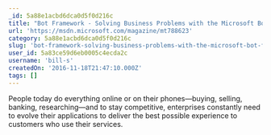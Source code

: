 ```yaml
---
_id: 5a88e1acbd6dca0d5f0d216c
title: "Bot Framework - Solving Business Problems with the Microsoft Bot Framework"
url: 'https://msdn.microsoft.com/magazine/mt788623'
category: 5a88e1acbd6dca0d5f0d216c
slug: 'bot-framework-solving-business-problems-with-the-microsoft-bot-framework'
user_id: 5a83ce59d6eb0005c4ecda2c
username: 'bill-s'
createdOn: '2016-11-18T21:47:10.000Z'
tags: []
---
```


People today do everything online or on their phones—buying, selling, banking, researching—and to stay competitive, enterprises constantly need to evolve their applications to deliver the best possible experience to customers who use their services. 

